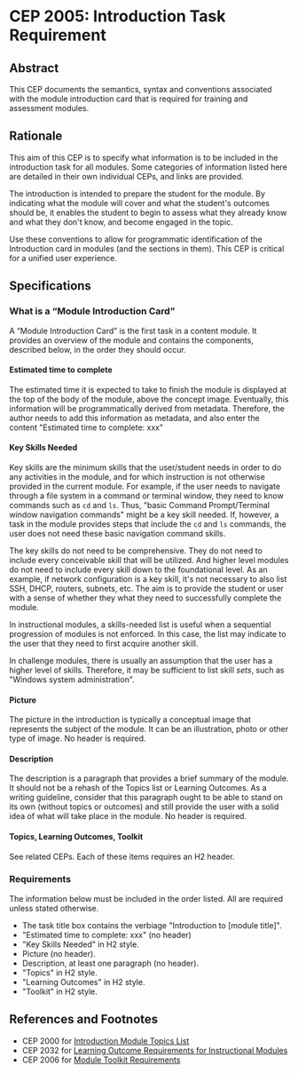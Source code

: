 # CEP 2005: Introduction Task Requirement


## Abstract

This CEP documents the semantics, syntax and conventions associated with the module introduction card that is required for training and assessment modules. 

## Rationale

This aim of this CEP is to specify what information is to be included in the introduction task for all modules. Some categories of information listed here are detailed in their own individual CEPs, and links are provided.

The introduction is intended to prepare the student for the module. By indicating what the module will cover and what the student's outcomes should be, it enables the student to begin to assess what they already know and what they don't know, and become engaged in the topic.  

Use these conventions to allow for programmatic identification of the Introduction card in modules (and the sections in them). This CEP is critical for a unified user experience.  

## Specifications

### What is a “Module Introduction Card”

A “Module Introduction Card” is the first task in a content module. It provides an overview of the module and contains the components, described below, in the order they should occur.

#### Estimated time to complete
The estimated time it is expected to take to finish the module is displayed at the top of the body of the module, above the concept image. Eventually, this information will be programmatically derived from metadata. Therefore, the author needs to add this information as metadata, and also enter the content "Estimated time to complete: xxx"

#### Key Skills Needed
Key skills are the minimum skills that the user/student needs in order to do any activities in the module, and for which instruction is not otherwise provided in the current module. For example, if the user needs to navigate through a file system in a command or terminal window, they need to know commands such as `cd` and `ls`. Thus, "basic Command Prompt/Terminal window navigation commands" might be a key skill needed. If, however, a task in the module provides steps that include the `cd` and `ls` commands, the user does not need these basic navigation command skills.

The key skills do not need to be comprehensive. They do not need to include every conceivable skill that will be utilized. And higher level modules do not need to include every skill down to the foundational level. As an example, if network configuration is a key skill, it's not necessary to also list SSH, DHCP, routers, subnets, etc. The aim is to provide the student or user with a sense of whether they what they need to successfully complete the module. 

In instructional modules, a skills-needed list is useful when a sequential progression of  modules is not enforced. In this case, the list may indicate to the user that they need to first acquire another skill.

In challenge modules, there is usually an assumption that the user has a higher level of skills. Therefore, it may be sufficient to list skill _sets_, such as "Windows system administration".

#### Picture
The picture in the introduction is typically a conceptual image that represents the subject of the module. It can be an illustration, photo or other type of image. No header is required. 

#### Description
The description is a paragraph that provides a brief summary of the module. It should not be a rehash of the Topics list or Learning Outcomes. As a writing guideline, consider that this paragraph ought to be able to stand on its own (without topics or outcomes) and still provide the user with a solid idea of what will take place in the module. No header is required.

#### Topics, Learning Outcomes, Toolkit
See related CEPs. Each of these items requires an H2 header.

### Requirements

The information below must be included in the order listed. All are required unless stated otherwise.
* The task title box contains the verbiage "Introduction to \[module title\]".
* "Estimated time to complete: xxx" (no header)
* "Key Skills Needed" in H2 style.
* Picture (no header).
* Description, at least one paragraph (no header).
* "Topics" in H2 style.
* "Learning Outcomes" in H2 style.
* "Toolkit" in H2 style.

## References and Footnotes

* CEP 2000 for [Introduction Module Topics List](ceps/2000/README.md)
* CEP 2032 for [Learning Outcome Requirements for Instructional Modules](ceps/2032/README.md)
* CEP 2006 for [Module Toolkit Requirements](ceps/2006/README.md)
